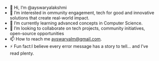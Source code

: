 - 👋 Hi, I’m @ayswaryalakshmi
- 👀 I’m interested in ommunity engagement, tech for good and innovative solutions that create real-world impact.
- 🌱 I’m currently learning advanced concepts in Computer Science.
- 💞️ I’m looking to collaborate on tech projects, community initiatives, open-source opportunities
- 📫 How to reach me ayswaryalm@gmail.com.
- ⚡ Fun fact:I believe every error message has a story to tell… and I’ve read plenty.

<!---
ayswaryalakshmi/ayswaryalakshmi is a ✨ special ✨ repository because its `README.md` (this file) appears on your GitHub profile.
You can click the Preview link to take a look at your changes.
--->
